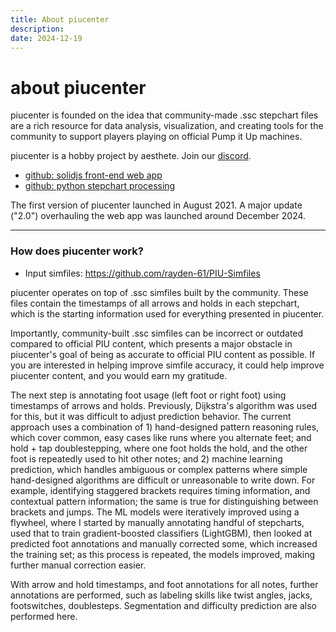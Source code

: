 ```yaml
---
title: About piucenter
description: 
date: 2024-12-19
---
```

# about piucenter

piucenter is founded on the idea that community-made .ssc stepchart files are a rich resource for data analysis, visualization, and creating tools for the community to support players playing on official Pump it Up machines.

piucenter is a hobby project by aesthete. Join our [discord](https://discord.gg/aHbZsk7j2U).

- [github: solidjs front-end web app](https://github.com/maxwshen/piu-vis-ss)
- [github: python stepchart processing](https://github.com/maxwshen/piu-annotate)

The first version of piucenter launched in August 2021. A major update ("2.0") overhauling the web app was launched around December 2024.

---

### How does piucenter work?

- Input simfiles: https://github.com/rayden-61/PIU-Simfiles

piucenter operates on top of .ssc simfiles built by the community. These files contain the timestamps of all arrows and holds in each stepchart, which is the starting information used for everything presented in piucenter.

Importantly, community-built .ssc simfiles can be incorrect or outdated compared to official PIU content, which presents a major obstacle in piucenter's goal of being as accurate to official PIU content as possible. If you are interested in helping improve simfile accuracy, it could help improve piucenter content, and you would earn my gratitude.

The next step is annotating foot usage (left foot or right foot) using timestamps of arrows and holds. Previously, Dijkstra's algorithm was used for this, but it was difficult to adjust prediction behavior. The current approach uses a combination of 1) hand-designed pattern reasoning rules, which cover common, easy cases like runs where you alternate feet; and hold + tap doublestepping, where one foot holds the hold, and the other foot is repeatedly used to hit other notes; and 2) machine learning prediction, which handles ambiguous or complex patterns where simple hand-designed algorithms are difficult or unreasonable to write down. For example, identifying staggered brackets requires timing information, and contextual pattern information; the same is true for distinguishing between brackets and jumps. The ML models were iteratively improved using a flywheel, where I started by manually annotating handful of stepcharts, used that to train gradient-boosted classifiers (LightGBM), then looked at predicted foot annotations and manually corrected some, which increased the training set; as this process is repeated, the models improved, making further manual correction easier. 

With arrow and hold timestamps, and foot annotations for all notes, further annotations are performed, such as labeling skills like twist angles, jacks, footswitches, doublesteps. Segmentation and difficulty prediction are also performed here.
